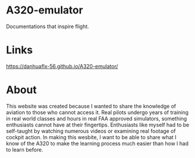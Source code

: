 # A320-emulator
Documentations that inspire flight.

# Links
https://danhuaflx-56.github.io/A320-emulator/

# About
This website was created because I wanted to share the knowledge of aviation to those who cannot access it. Real pilots undergo years of training in real world classes and hours in real FAA approved simulators, something enthusiasts cannot have at their fingertips. Enthusiasts like myself had to be self-taught by watching numerous videos or examining real footage of cockpit action. In making this wesbite, I want to be able to share what I know of the A320 to make the learning process much easier than how I had to learn before.
